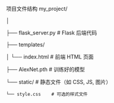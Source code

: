项目文件结构
my_project/

│

├── flask_server.py  # Flask 后端代码

├── templates/

│   └── index.html  # 前端 HTML 页面

├── AlexNet.pth     # 训练好的模型

└── static/          # 静态文件（如 CSS, JS, 图片）

    └── style.css    # 可选的样式文件
    
